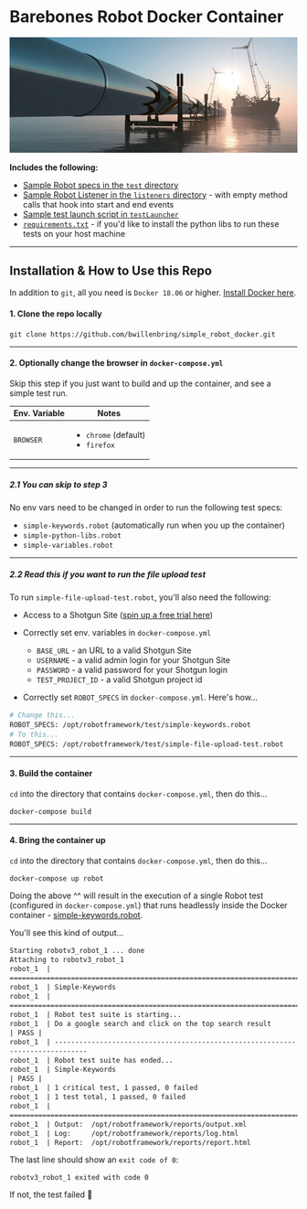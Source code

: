 # Barebones Robot Docker Container


[repoImage]: fixtures/pipeline.jpg "Barebones Robot Docker Container"

![repoImage]

**Includes the following:**
- [Sample Robot specs in the `test` directory](test/)
- [Sample Robot Listener in the `listeners` directory](listeners/CustomListener.py) - with empty method calls that hook into start and end events
- [Sample test launch script in `testLauncher`](testLauncher/testLauncher.py)
- [`requirements.txt`](requirements.txt) - if you'd like to install the python libs to run these tests on your host machine

----

## Installation & How to Use this Repo
In addition to `git`, all you need is `Docker 18.06` or higher. [Install Docker here](https://docs.docker.com/install/).
#### 1. Clone the repo locally
```
git clone https://github.com/bwillenbring/simple_robot_docker.git
```

----

#### 2. Optionally change the browser in `docker-compose.yml`
Skip this step if you just want to build and up the container, and see a simple test run.

| Env. Variable | Notes |
| ------------- | ----- |
| `BROWSER` | <ul><li>`chrome` (default)</li><li>`firefox`</li></ul> |

----

##### 2.1 You can skip to step 3
No env vars need to be changed in order to run the following test specs:
- `simple-keywords.robot` (automatically run when you up the container)
- `simple-python-libs.robot`
- `simple-variables.robot`

----

##### 2.2 Read this if you want to run the file upload test
To run `simple-file-upload-test.robot`, you'll also need the following:
- Access to a Shotgun Site ([spin up a free trial here](https://www.shotgunsoftware.com/trial/))
- Correctly set env. variables in `docker-compose.yml`
  - `BASE_URL` - an URL to a valid Shotgun Site
  - `USERNAME` - a valid admin login for your Shotgun Site
  - `PASSWORD` - a valid password for your Shotgun login
  - `TEST_PROJECT_ID` - a valid Shotgun project id


- Correctly set `ROBOT_SPECS` in `docker-compose.yml`. Here's how...
```bash
# Change this...
ROBOT_SPECS: /opt/robotframework/test/simple-keywords.robot
# To this...
ROBOT_SPECS: /opt/robotframework/test/simple-file-upload-test.robot
```

----

#### 3. Build the container
`cd` into the directory that contains `docker-compose.yml`, then do this...
```
docker-compose build
```

----

#### 4. Bring the container up
`cd` into the directory that contains `docker-compose.yml`, then do this...
```
docker-compose up robot
```
Doing the above ^^ will result in the execution of a single Robot test (configured in `docker-compose.yml`) that runs headlessly inside the Docker container - [simple-keywords.robot](test/simple-keywords.robot).

You'll see this kind of output...
```
Starting robotv3_robot_1 ... done
Attaching to robotv3_robot_1
robot_1  | ==============================================================================
robot_1  | Simple-Keywords                                                               
robot_1  | ==============================================================================
robot_1  | Robot test suite is starting...
robot_1  | Do a google search and click on the top search result                 | PASS |
robot_1  | ------------------------------------------------------------------------------
robot_1  | Robot test suite has ended...
robot_1  | Simple-Keywords                                                       | PASS |
robot_1  | 1 critical test, 1 passed, 0 failed
robot_1  | 1 test total, 1 passed, 0 failed
robot_1  | ==============================================================================
robot_1  | Output:  /opt/robotframework/reports/output.xml
robot_1  | Log:     /opt/robotframework/reports/log.html
robot_1  | Report:  /opt/robotframework/reports/report.html
```
The last line should show an `exit code of 0`:
```
robotv3_robot_1 exited with code 0
```
If not, the test failed :grimacing:
